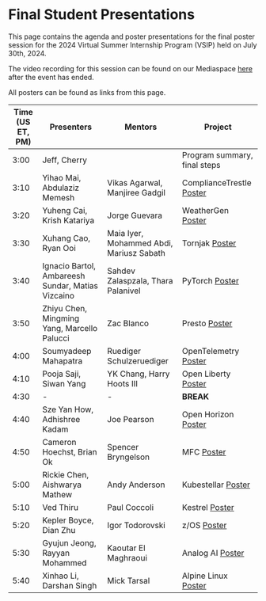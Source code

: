 # Final Student Presentations

This page contains the agenda and poster presentations for the final poster session for the 2024 Virtual Summer Internship Program (VSIP) held on July 30th, 2024.

The video recording for this session can be found on our Mediaspace [here]() after the event has ended.

All posters can be found as links from this page. 

| Time (US ET, PM) | Presenters                                        | Mentors                            | Project                     |
| ---------------- | ------------------------------------------------- | ---------------------------------- | ---------------------------- |
| 3:00             | Jeff, Cherry                                      |                                    | Program summary, final steps |
| 3:10             | Yihao Mai, Abdulaziz Memesh                       | Vikas Agarwal, Manjiree Gadgil     | ComplianceTrestle [Poster](https://github.com/gt-ospo/summer-internship-program/blob/c41d8e7a48891c0041eed19c85dfc550c555a13e/2024/final_student_posters/Compliance_Trestle_MFC_Poster_OSPO_VSIP_2024.pdf) |
| 3:20             | Yuheng Cai, Krish Katariya                        | Jorge Guevara                      | WeatherGen [Poster](https://github.com/gt-ospo/summer-internship-program/blob/c41d8e7a48891c0041eed19c85dfc550c555a13e/2024/final_student_posters/IBMWeatherGen_Poster_OSPO_VSIP_2024.pdf)                   |
| 3:30             | Xuhang Cao, Ryan Ooi                              | Maia Iyer, Mohammed Abdi, Mariusz Sabath | Tornjak [Poster](https://github.com/gt-ospo/summer-internship-program/blob/c41d8e7a48891c0041eed19c85dfc550c555a13e/2024/final_student_posters/Tornjak_Poster_OSPO_VSIP_2024.pdf)                     |
| 3:40             | Ignacio Bartol, Ambareesh Sundar, Matias Vizcaino | Sahdev Zalaspzala, Thara Palanivel | PyTorch [Poster](https://github.com/gt-ospo/summer-internship-program/blob/c41d8e7a48891c0041eed19c85dfc550c555a13e/2024/final_student_posters/PyTorch_Poster_OSPO_VSIP_2024.pdf)                     |
| 3:50             | Zhiyu Chen, Mingming Yang, Marcello Palucci       | Zac Blanco                         | Presto  [Poster](https://github.com/gt-ospo/summer-internship-program/blob/c41d8e7a48891c0041eed19c85dfc550c555a13e/2024/final_student_posters/Presto_Poster_OSPO_VSIP_2024.pdf)                     |
| 4:00             | Soumyadeep Mahapatra                              | Ruediger Schulzeruediger           | OpenTelemetry [Poster](https://github.com/gt-ospo/summer-internship-program/blob/c41d8e7a48891c0041eed19c85dfc550c555a13e/2024/final_student_posters/Open_Telemetry_Poster_OSPO_VSIP_2024.pdf)               |
| 4:10             | Pooja Saji, Siwan Yang                            | YK Chang, Harry Hoots III          | Open Liberty  [Poster](https://github.com/gt-ospo/summer-internship-program/blob/c41d8e7a48891c0041eed19c85dfc550c555a13e/2024/final_student_posters/Open_Liberty_Poster_OSPO_VSIP_2024.pdf)               |
| 4:30             | -                                                 | -                                  | **BREAK**                    |
| 4:40             | Sze Yan How, Adhishree Kadam                      | Joe Pearson                        | Open Horizon  [Poster](https://github.com/gt-ospo/summer-internship-program/blob/c41d8e7a48891c0041eed19c85dfc550c555a13e/2024/final_student_posters/Open_Horizon_Poster_OSPO_VSIP_2024.pdf)               |
| 4:50             | Cameron Hoechst, Brian Ok                         | Spencer Bryngelson                 | MFC [Poster](https://github.com/gt-ospo/summer-internship-program/blob/c41d8e7a48891c0041eed19c85dfc550c555a13e/2024/final_student_posters/MFC_Poster_OSPO_VSIP_2024.pdf)                          |
| 5:00             | Rickie Chen, Aishwarya Mathew                     | Andy Anderson                      | Kubestellar [Poster](https://github.com/gt-ospo/summer-internship-program/blob/c41d8e7a48891c0041eed19c85dfc550c555a13e/2024/final_student_posters/Kubestellar_Poster_OSPO_VSIP_2024.pdf)                  |
| 5:10             | Ved Thiru                                         | Paul Coccoli                       | Kestrel [Poster](https://github.com/gt-ospo/summer-internship-program/blob/c41d8e7a48891c0041eed19c85dfc550c555a13e/2024/final_student_posters/Kestrel_Poster_OSPO_VSIP_2024.pdf)                      |
| 5:20             | Kepler Boyce, Dian Zhu                            | Igor Todorovski                    | z/OS [Poster](https://github.com/gt-ospo/summer-internship-program/blob/c41d8e7a48891c0041eed19c85dfc550c555a13e/2024/final_student_posters/zOS_Poster_OSPO_VSIP_2024.pdf)                        |
| 5:30             | Gyujun Jeong, Rayyan Mohammed                     | Kaoutar El Maghraoui               | Analog AI [Poster](https://github.com/gt-ospo/summer-internship-program/blob/c41d8e7a48891c0041eed19c85dfc550c555a13e/2024/final_student_posters/Analog_AI_Poster_OSPO_VSIP_2024.pdf)                   |
| 5:40             | Xinhao Li, Darshan Singh                          | Mick Tarsal                        | Alpine Linux [Poster](https://github.com/gt-ospo/summer-internship-program/blob/c41d8e7a48891c0041eed19c85dfc550c555a13e/2024/final_student_posters/Alpine_Linux_Poster_OSPO_VSIP_2024.pdf)                |
